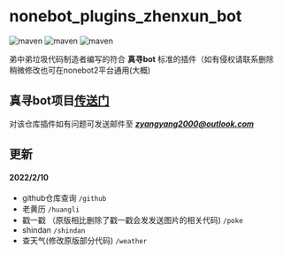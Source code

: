 
# nonebot_plugins_zhenxun_bot
![maven](https://img.shields.io/badge/python-3.8%2B-blue)
![maven](https://img.shields.io/badge/nonebot-2.0.0-yellow)
![maven](https://img.shields.io/badge/go--cqhttp-1.0.0-red)
 
弟中弟垃圾代码制造者编写的符合 **真寻bot** 标准的插件（如有侵权请联系删除  
稍微修改也可在nonebot2平台通用(大概)
## 真寻bot项目[传送门](https://github.com/HibiKier/zhenxun_bot)
对该仓库插件如有问题可发送邮件至 ***zyangyang2000@outlook.com*** 
## 更新
#### 2022/2/10
* github仓库查询 `/github`
* 老黄历 `/huangli`
* 戳一戳 （原版相比删除了戳一戳会发发送图片的相关代码) `/poke`
* shindan `/shindan`
* 查天气(修改原版部分代码) `/weather`
